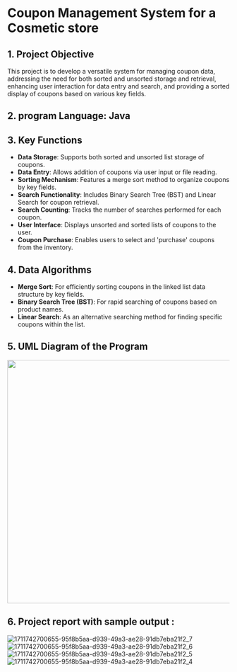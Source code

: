 # Coupon Management System for a Cosmetic store

## 1. Project Objective
   This project is to develop a versatile system for managing coupon data, addressing the need for both sorted and unsorted storage and retrieval, enhancing user interaction for data entry and search, and providing a sorted display of coupons based on various key fields.

## 2. program Language: Java

## 3. Key Functions
   - **Data Storage**: Supports both sorted and unsorted list storage of coupons.
   - **Data Entry**: Allows addition of coupons via user input or file reading.
   - **Sorting Mechanism**: Features a merge sort method to organize coupons by key fields.
   - **Search Functionality**: Includes Binary Search Tree (BST) and Linear Search for coupon retrieval.
   - **Search Counting**: Tracks the number of searches performed for each coupon.
   - **User Interface**: Displays unsorted and sorted lists of coupons to the user.
   - **Coupon Purchase**: Enables users to select and 'purchase' coupons from the inventory.
  
## 4. Data Algorithms
   - **Merge Sort**: For efficiently sorting coupons in the linked list data structure by key fields.
   - **Binary Search Tree (BST)**: For rapid searching of coupons based on product names.
   - **Linear Search**: As an alternative searching method for finding specific coupons within the list.

## 5. UML Diagram of the Program
   <img src="https://github.com/jennakwak/Coupon-Management-System/assets/159206625/de565896-0ba2-4e12-8753-6bc211c8c9d8" width="550">

## 6. Project report with sample output :    
![1711742700655-95f8b5aa-d939-49a3-ae28-91db7eba21f2_7](https://github.com/jennakwak/Coupon-Management-System/assets/159206625/d1cc657a-b61b-4d29-814b-ad810cb5994b)
![1711742700655-95f8b5aa-d939-49a3-ae28-91db7eba21f2_6](https://github.com/jennakwak/Coupon-Management-System/assets/159206625/1e4504b4-3301-4b93-bd96-bc321166c1c6)
![1711742700655-95f8b5aa-d939-49a3-ae28-91db7eba21f2_5](https://github.com/jennakwak/Coupon-Management-System/assets/159206625/b74a839a-d2f7-4d0a-adfa-6f9f1462efcc)
![1711742700655-95f8b5aa-d939-49a3-ae28-91db7eba21f2_4](https://github.com/jennakwak/Coupon-Management-System/assets/159206625/fdde719e-4364-499c-8666-4efc118b052e)
